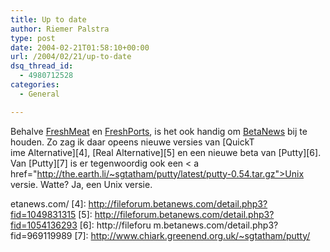 ```yaml
---
title: Up to date
author: Riemer Palstra
type: post
date: 2004-02-21T01:58:10+00:00
url: /2004/02/21/up-to-date
dsq_thread_id:
  - 4980712528
categories:
  - General

---
```

Behalve [FreshMeat][1] en [FreshPorts][2], is het ook handig om [BetaNews][3] bij te houden. Zo zag ik daar opeens nieuwe versies van [QuickT  
ime Alternative][4], [Real Alternative][5] en een nieuwe beta van [Putty][6]. Van [Putty][7] is er tegenwoordig ook een < a href="http://the.earth.li/~sgtatham/putty/latest/putty-0.54.tar.gz">Unix versie. Watte? Ja, een Unix versie.

 [1]: http://www.freshmeat.net/
 [2]: http://www.freshports.org/
 [3]: http://www.b
etanews.com/
 [4]: http://fileforum.betanews.com/detail.php3?fid=1049831315
 [5]: http://fileforum.betanews.com/detail.php3?fid=1054136293
 [6]: http://fileforu
m.betanews.com/detail.php3?fid=969119989
 [7]: http://www.chiark.greenend.org.uk/~sgtatham/putty/